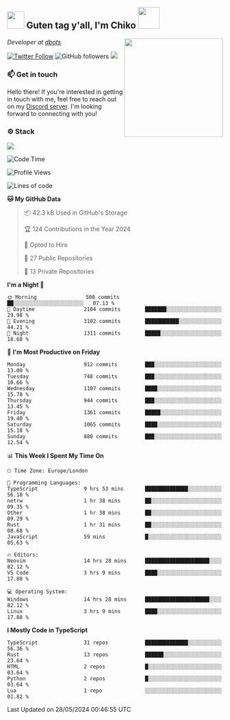 <h2><img src="https://cdn.discordapp.com/emojis/1100181376730402906.gif?quality=lossless" width="40"> Guten tag y'all, I'm Chiko <img src="https://a.ppy.sh/15907233" width="50"></h2>
<a href="https://cataas.com"><img align='right' src="https://cataas.com/cat" width="230"></a>
<p><em>Developer at <a href="https://github.com/dbotsfun">dbots</a></em></p>

[![Twitter Follow](https://img.shields.io/twitter/follow/chikoxq?label=Follow)](https://twitter.com/intent/follow?screen_name=chikoxq)
![GitHub followers](https://img.shields.io/github/followers/chikof?label=Follow&style=social)
![](https://komarev.com/ghpvc/?username=chikof&color=blue)

### 📫 Get in touch
Hello there! If you're interested in getting in touch with me, feel free to reach out on my [Discord server](https://discord.gg/sejc7TnX6N). I'm looking forward to connecting with you!

### ⚙️ Stack
[![](https://skillicons.dev/icons?i=git,kubernetes,docker,js,ts,cloudflare,css,deno,express,graphql,html,mongodb,nestjs,py,react,apollo,bash,java,lua,nextjs,netlify,nodejs,ps,powershell,rust,neovim,tauri,sentry,postgres,tailwind,prisma,actix,workers)](https://skillicons.dev)

<!--START_SECTION:waka-->
![Code Time](http://img.shields.io/badge/Code%20Time-1%2C735%20hrs%2013%20mins-blue)

![Profile Views](http://img.shields.io/badge/Profile%20Views-8-blue)

![Lines of code](https://img.shields.io/badge/From%20Hello%20World%20I%27ve%20Written-6.5%20million%20lines%20of%20code-blue)

**🐱 My GitHub Data** 

> 📦 42.3 kB Used in GitHub's Storage 
 > 
> 🏆 124 Contributions in the Year 2024
 > 
> 💼 Opted to Hire
 > 
> 📜 27 Public Repositories 
 > 
> 🔑 13 Private Repositories 
 > 
**I'm a Night 🦉** 

```text
🌞 Morning                500 commits         ██░░░░░░░░░░░░░░░░░░░░░░░   07.13 % 
🌆 Daytime                2104 commits        ███████░░░░░░░░░░░░░░░░░░   29.98 % 
🌃 Evening                3102 commits        ███████████░░░░░░░░░░░░░░   44.21 % 
🌙 Night                  1311 commits        █████░░░░░░░░░░░░░░░░░░░░   18.68 % 
```
📅 **I'm Most Productive on Friday** 

```text
Monday                   912 commits         ███░░░░░░░░░░░░░░░░░░░░░░   13.00 % 
Tuesday                  748 commits         ███░░░░░░░░░░░░░░░░░░░░░░   10.66 % 
Wednesday                1107 commits        ████░░░░░░░░░░░░░░░░░░░░░   15.78 % 
Thursday                 944 commits         ███░░░░░░░░░░░░░░░░░░░░░░   13.45 % 
Friday                   1361 commits        █████░░░░░░░░░░░░░░░░░░░░   19.40 % 
Saturday                 1065 commits        ████░░░░░░░░░░░░░░░░░░░░░   15.18 % 
Sunday                   880 commits         ███░░░░░░░░░░░░░░░░░░░░░░   12.54 % 
```


📊 **This Week I Spent My Time On** 

```text
🕑︎ Time Zone: Europe/London

💬 Programming Languages: 
TypeScript               9 hrs 53 mins       ██████████████░░░░░░░░░░░   56.18 % 
netrw                    1 hr 38 mins        ██░░░░░░░░░░░░░░░░░░░░░░░   09.35 % 
Other                    1 hr 38 mins        ██░░░░░░░░░░░░░░░░░░░░░░░   09.29 % 
Rust                     1 hr 31 mins        ██░░░░░░░░░░░░░░░░░░░░░░░   08.68 % 
JavaScript               59 mins             █░░░░░░░░░░░░░░░░░░░░░░░░   05.63 % 

🔥 Editors: 
Neovim                   14 hrs 28 mins      █████████████████████░░░░   82.12 % 
VS Code                  3 hrs 9 mins        ████░░░░░░░░░░░░░░░░░░░░░   17.88 % 

💻 Operating System: 
Windows                  14 hrs 28 mins      █████████████████████░░░░   82.12 % 
Linux                    3 hrs 9 mins        ████░░░░░░░░░░░░░░░░░░░░░   17.88 % 
```

**I Mostly Code in TypeScript** 

```text
TypeScript               31 repos            ██████████████░░░░░░░░░░░   56.36 % 
Rust                     13 repos            ██████░░░░░░░░░░░░░░░░░░░   23.64 % 
HTML                     2 repos             █░░░░░░░░░░░░░░░░░░░░░░░░   03.64 % 
Python                   2 repos             █░░░░░░░░░░░░░░░░░░░░░░░░   03.64 % 
Lua                      1 repo              ░░░░░░░░░░░░░░░░░░░░░░░░░   01.82 % 
```




 Last Updated on 28/05/2024 00:46:55 UTC
<!--END_SECTION:waka-->


<!--
<p align="center">
     <a href="https://discord.gg/HhybNhchcC"><img src="https://invidget.switchblade.xyz/sejc7TnX6N" align="center" ><a>
</p> 
-->
